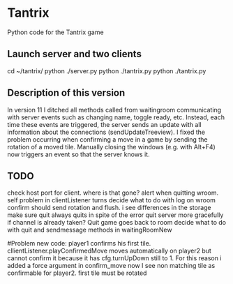 # Tantrix
Python code for the Tantrix game

## Launch server and two clients
cd ~/tantrix/
python ./server.py
python ./tantrix.py
python ./tantrix.py

## Description of this version
In version 11 I ditched all methods called from waitingroom communicating with server events such as changing name, toggle ready, etc. Instead, each time these events are triggered, the server sends an update with all information about the connections (sendUpdateTreeview). 
I fixed the problem occurring when confirming a move in a game by sending the rotation of a moved tile. 
Manually closing the windows (e.g. with Alt+F4) now triggers an event so that the server knows it. 

## TODO
check host port for client. where is that gone?
alert when quitting wroom. self problem in clientListener
turns
decide what to do with log on wroom
confirm should send rotation and flush. i see differences in the storage
make sure quit always quits in spite of the error
quit server more gracefully if channel is already taken?
Quit game goes back to room
decide what to do with quit and sendmessage methods in waitingRoomNew


#Problem new code: 
	player1 confirms his first tile. cllientListener.playConfirmedMove moves automatically on player2 but cannot confirm it because it has cfg.turnUpDown still to 1. For this reason i added a force argument in confirm_move
now I see non matching tile as confirmable for player2. first tile must be rotated